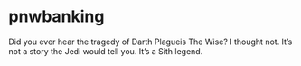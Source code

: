 # pnwbanking
Did you ever hear the tragedy of Darth Plagueis The Wise? I thought not. It’s not a story the Jedi would tell you. It’s a Sith legend.
